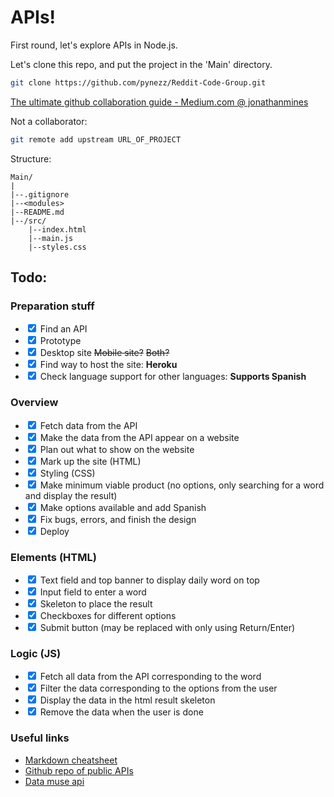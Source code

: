 # APIs!

First round, let's explore APIs in Node.js.

Let's clone this repo, and put the project in the 'Main' directory.

```bash
git clone https://github.com/pynezz/Reddit-Code-Group.git
```
[The ultimate github collaboration guide - Medium.com @ jonathanmines
](https://medium.com/@jonathanmines/the-ultimate-github-collaboration-guide-df816e98fb67)

Not a collaborator: 

```bash
git remote add upstream URL_OF_PROJECT
```

Structure: 

    Main/
    |
    |--.gitignore
    |--<modules>
    |--README.md
    |--/src/
        |--index.html
        |--main.js
        |--styles.css

## Todo: 

### Preparation stuff 
 - <input type="checkbox" checked /> Find an API
 - <input type="checkbox" checked /> Prototype
 - <input type="checkbox" checked /> Desktop site ~~Mobile site?~~  ~~Both?~~
 - <input type="checkbox" checked /> Find way to host the site: **Heroku**
 - <input type="checkbox" checked /> Check language support for other languages: **Supports Spanish**


### Overview
 - <input type="checkbox" checked /> Fetch data from the API
 - <input type="checkbox" checked /> Make the data from the API appear on a website
 - <input type="checkbox" checked /> Plan out what to show on the website
 - <input type="checkbox" checked /> Mark up the site (HTML)
 - <input type="checkbox" checked /> Styling (CSS)
 - <input type="checkbox" checked /> Make minimum viable product (no options, only searching for a word and display the result)
 - <input type="checkbox" checked /> Make options available and add Spanish
 - <input type="checkbox" checked /> Fix bugs, errors, and finish the design
 - <input type="checkbox" checked /> Deploy

### Elements (HTML)
 - <input type="checkbox" checked /> Text field and top banner to display daily word on top
 - <input type="checkbox" checked /> Input field to enter a word
 - <input type="checkbox" checked /> Skeleton to place the result 
 - <input type="checkbox" checked /> Checkboxes for different options
 - <input type="checkbox" checked /> Submit button (may be replaced with only using Return/Enter)

### Logic (JS)
 - <input type="checkbox" checked /> Fetch all data from the API corresponding to the word
 - <input type="checkbox" checked /> Filter the data corresponding to the options from the user
 - <input type="checkbox" checked /> Display the data in the html result skeleton
 - <input type="checkbox" checked /> Remove the data when the user is done

 ### Useful links

 - [Markdown cheatsheet](https://github.com/adam-p/markdown-here/wiki/Markdown-Cheatsheet)
 - [Github repo of public APIs](https://github.com/public-apis/public-apis)
 - [Data muse api](https://www.datamuse.com/api/)

 